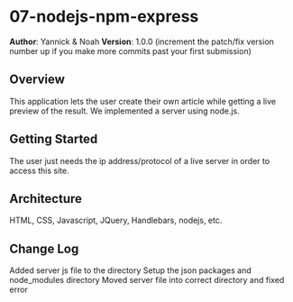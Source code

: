 # 07-nodejs-npm-express

**Author**: Yannick & Noah
**Version**: 1.0.0 (increment the patch/fix version number up if you make more commits past your first submission)

## Overview
This application lets the user create their own article while getting a live preview of the result. We implemented a server using node.js. 

## Getting Started
The user just needs the ip address/protocol of a live server in order to access this site.

## Architecture
HTML, CSS, Javascript, JQuery, Handlebars, nodejs, etc.   

## Change Log
Added server js file to the directory
Setup the json packages and node_modules directory
Moved server file into correct directory and fixed error
